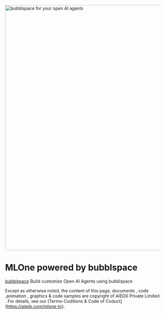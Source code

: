 
<img src="https://mybubblpublic.s3.ap-south-1.amazonaws.com/Templater_+YT+banner+Normal01.png" alt="bubblspace for your open AI agents" width="800"/>

# MLOne powered by bubblspace
[bubblspace](https://bubblspace.com) Build customize Open AI Agents using bubblspace

Except as otherwise noted, the content of this page, documents , code ,animation , graphics &  code samples are copyright of AIEDX Private Limited  . For details, see our [Terms-Coditions & Code of Coduct] (https://aiedx.com/mlone-tc). 
